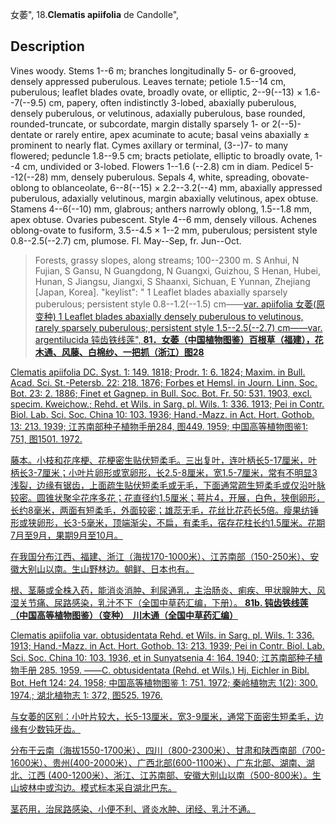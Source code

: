 女萎",
18.**Clematis apiifolia** de Candolle",

## Description
Vines woody. Stems 1--6 m; branches longitudinally 5- or 6-grooved, densely appressed puberulous. Leaves ternate; petiole 1.5--14 cm, puberulous; leaflet blades ovate, broadly ovate, or elliptic, 2--9(--13) × 1.6--7(--9.5) cm, papery, often indistinctly 3-lobed, abaxially puberulous, densely puberulous, or velutinous, adaxially puberulous, base rounded, rounded-truncate, or subcordate, margin distally sparsely 1- or 2(--5)-dentate or rarely entire, apex acuminate to acute; basal veins abaxially ± prominent to nearly flat. Cymes axillary or terminal, (3--)7- to many flowered; peduncle 1.8--9.5 cm; bracts petiolate, elliptic to broadly ovate, 1--4 cm, undivided or 3-lobed. Flowers 1--1.6 (--2.8) cm in diam. Pedicel 5--12(--28) mm, densely puberulous. Sepals 4, white, spreading, obovate-oblong to oblanceolate, 6--8(--15) × 2.2--3.2(--4) mm, abaxially appressed puberulous, adaxially velutinous, margin abaxially velutinous, apex obtuse. Stamens 4--6(--10) mm, glabrous; anthers narrowly oblong, 1.5--1.8 mm, apex obtuse. Ovaries pubescent. Style 4--6 mm, densely villous. Achenes oblong-ovate to fusiform, 3.5--4.5 × 1--2 mm, puberulous; persistent style 0.8--2.5(--2.7) cm, plumose. Fl. May--Sep, fr. Jun--Oct.

> Forests, grassy slopes, along streams; 100--2300 m. S Anhui, N Fujian, S Gansu, N Guangdong, N Guangxi, Guizhou, S Henan, Hubei, Hunan, S Jiangsu, Jiangxi, S Shaanxi, Sichuan, E Yunnan, Zhejiang [Japan, Korea].
  "keylist": "
1 Leaflet blades abaxially sparsely puberulous; persistent style 0.8--1.2(--1.5) cm——<a href='/info/Clematis apiifolia var. apiifolia?t=foc'>var. apiifolia 女萎(原变种)
1 Leaflet blades abaxially densely puberulous to velutinous, rarely sparsely puberulous; persistent style 1.5--2.5(--2.7) cm——<a href='/info/Clematis apiifolia var. argentilucida?t=foc'>var. argentilucida 钝齿铁线莲",
**81．女萎（中国植物图鉴）百根草（福建），花木通、风藤、白棉纱、一把抓（浙江）图28**

Clematis apiifolia DC. Syst. 1: 149. 1818; Prodr. 1: 6. 1824; Maxim. in Bull. Acad. Sci. St.-Petersb. 22: 218. 1876; Forbes et Hemsl. in Journ. Linn. Soc. Bot. 23: 2. 1886; Finet et Gagnep. in Bull. Soc. Bot. Fr. 50: 531. 1903, excl. specim. Kweichow.; Rehd. et Wils. in Sarg. pl. Wils. 1: 336. 1913; Pei in Contr. Biol. Lab. Sci. Soc. China 10: 103. 1936; Hand.-Mazz. in Act. Hort. Gothob. 13: 213. 1939; 江苏南部种子植物手册284, 图449. 1959; 中国高等植物图鉴1: 751, 图1501. 1972.

藤本。小枝和花序梗、花梗密生贴伏短柔毛。三出复叶，连叶柄长5-17厘米，叶柄长3-7厘米；小叶片卵形或宽卵形，长2.5-8厘米，宽1.5-7厘米，常有不明显3浅裂，边缘有锯齿，上面疏生贴伏短柔毛或无毛，下面通常疏生短柔毛或仅沿叶脉较密。圆锥状聚伞花序多花；花直径约1.5厘米；萼片4，开展，白色，狭倒卵形，长约8毫米，两面有短柔毛，外面较密；雄蕊无毛，花丝比花药长5倍。瘦果纺锤形或狭卵形，长3-5毫米，顶端渐尖，不扁，有柔毛，宿存花柱长约1.5厘米。花期7月至9月，果期9月至10月。

在我国分布江西、福建、浙江（海拔170-1000米）、江苏南部（150-250米）、安徽大别山以南。生山野林边。朝鲜、日本也有。

根、茎藤或全株入药，能消炎消肿、利尿通乳，主治肠炎、痢疾、甲状腺肿大、风湿关节痛、尿路感染，乳汁不下（全国中草药汇编，下册）。
**81b. 钝齿铁线莲（中国高等植物图鉴）（变种）　川木通（全国中草药汇编）**

Clematis apiifolia var. obtusidentata Rehd. et Wils. in Sarg. pl. Wils. 1: 336. 1913; Hand.-Mazz. in Act. Hort. Gothob. 13: 213. 1939; Pei in Contr. Biol. Lab. Sci. Soc. China 10: 103. 1936, et in Sunyatsenia 4: 164. 1940; 江苏南部种子植物手册 285. 1959. ——C. obtusidentata (Rehd. et Wils.) Hj. Eichler in Bibl. Bot. Heft 124: 24. 1958; 中国高等植物图鉴 1: 751. 1972; 秦岭植物志 1(2): 300. 1974.; 湖北植物志 1: 372, 图525. 1976.

与女萎的区别：小叶片较大，长5-13厘米，宽3-9厘米，通常下面密生短柔毛，边缘有少数钝牙齿。

分布于云南（海拔1550-1700米）、四川（800-2300米）、甘肃和陕西南部（700-1600米）、贵州(400-2000米）、广西北部(600-1100米）、广东北部、湖南、湖北、江西 (400-1200米）、浙江、江苏南部、安徽大别山以南（500-800米）。生山坡林中或沟边。模式标本采自湖北巴东。

茎药用，治尿路感染、小便不利、肾炎水肿、闭经、乳汁不通。

